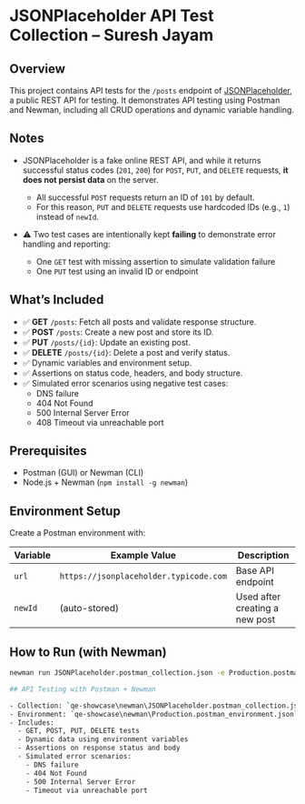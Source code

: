 # JSONPlaceholder API Test Collection – Suresh Jayam

## Overview

This project contains API tests for the `/posts` endpoint of [JSONPlaceholder](https://jsonplaceholder.typicode.com), a public REST API for testing. It demonstrates API testing using Postman and Newman, including all CRUD operations and dynamic variable handling.

## Notes

- JSONPlaceholder is a fake online REST API, and while it returns successful status codes (`201`, `200`) for `POST`, `PUT`, and `DELETE` requests, **it does not persist data** on the server.
  - All successful `POST` requests return an ID of `101` by default.
  - For this reason, `PUT` and `DELETE` requests use hardcoded IDs (e.g., `1`) instead of `newId`.

- ⚠️ Two test cases are intentionally kept **failing** to demonstrate error handling and reporting:
  - One `GET` test with missing assertion to simulate validation failure
  - One `PUT` test using an invalid ID or endpoint


## What’s Included

- ✅ **GET** `/posts`: Fetch all posts and validate response structure.
- ✅ **POST** `/posts`: Create a new post and store its ID.
- ✅ **PUT** `/posts/{id}`: Update an existing post.
- ✅ **DELETE** `/posts/{id}`: Delete a post and verify status.
- ✅ Dynamic variables and environment setup.
- ✅ Assertions on status code, headers, and body structure.
- ✅ Simulated error scenarios using negative test cases:
  - DNS failure
  - 404 Not Found
  - 500 Internal Server Error
  - 408 Timeout via unreachable port

## Prerequisites

- Postman (GUI) or Newman (CLI)
- Node.js + Newman (`npm install -g newman`)

## Environment Setup

Create a Postman environment with:

| Variable | Example Value                          | Description                   |
|----------|----------------------------------------|-------------------------------|
| `url`    | `https://jsonplaceholder.typicode.com` | Base API endpoint             |
| `newId`  | (auto-stored)                          | Used after creating a new post |

## How to Run (with Newman)

```bash
newman run JSONPlaceholder.postman_collection.json -e Production.postman_environment.json

## API Testing with Postman + Newman

- Collection: `qe-showcase\newman\JSONPlaceholder.postman_collection.json`
- Environment: `qe-showcase\newman\Production.postman_environment.json`
- Includes:
  - GET, POST, PUT, DELETE tests
  - Dynamic data using environment variables
  - Assertions on response status and body
  - Simulated error scenarios:
    - DNS failure
    - 404 Not Found
    - 500 Internal Server Error
    - Timeout via unreachable port

